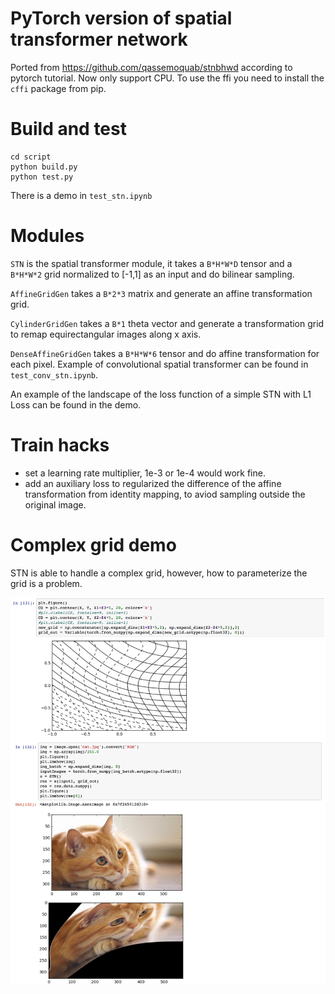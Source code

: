 # PyTorch version of spatial transformer network

Ported from https://github.com/qassemoquab/stnbhwd according to pytorch tutorial. Now only support CPU. To use the ffi you need to install the `cffi` package from pip.

# Build and test

```
cd script
python build.py
python test.py
```

There is a demo in `test_stn.ipynb`

# Modules

`STN` is the spatial transformer module, it takes a `B*H*W*D` tensor and a `B*H*W*2` grid normalized to [-1,1] as an input and do bilinear sampling.

`AffineGridGen` takes a `B*2*3` matrix and generate an affine transformation grid. 

`CylinderGridGen` takes a `B*1` theta vector and generate a transformation grid to remap equirectangular images along x axis. 

`DenseAffineGridGen` takes a `B*H*W*6` tensor and do affine transformation for each pixel. Example of convolutional spatial transformer can be found in `test_conv_stn.ipynb`.

An example of the landscape of the loss function of a simple STN with L1 Loss can be found in the demo.      

# Train hacks
- set a learning rate multiplier, 1e-3 or 1e-4 would work fine. 
- add an auxiliary loss to regularized the difference of the affine transformation from identity mapping, to aviod sampling outside the original image. 

# Complex grid demo
STN is able to handle a complex grid, however, how to parameterize the grid is a problem.

![image](stn.jpg)
